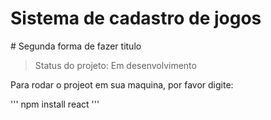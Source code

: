 <h1> Sistema de cadastro de jogos </h1>
# Segunda forma de fazer titulo


> Status do projeto: Em desenvolvimento

Para rodar o projeot em sua maquina, por favor digite:

'''
npm install react
'''
